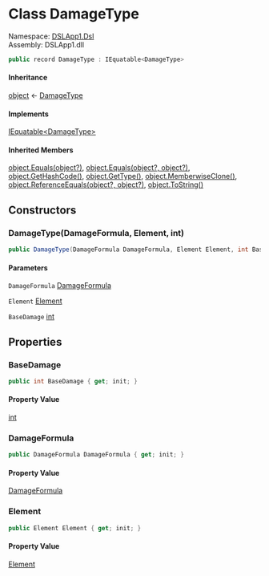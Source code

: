 # <a id="DSLApp1_Dsl_DamageType"></a> Class DamageType

Namespace: [DSLApp1.Dsl](DSLApp1.Dsl.md)  
Assembly: DSLApp1.dll  

```csharp
public record DamageType : IEquatable<DamageType>
```

#### Inheritance

[object](https://learn.microsoft.com/dotnet/api/system.object) ← 
[DamageType](DSLApp1.Dsl.DamageType.md)

#### Implements

[IEquatable<DamageType\>](https://learn.microsoft.com/dotnet/api/system.iequatable\-1)

#### Inherited Members

[object.Equals\(object?\)](https://learn.microsoft.com/dotnet/api/system.object.equals\#system\-object\-equals\(system\-object\)), 
[object.Equals\(object?, object?\)](https://learn.microsoft.com/dotnet/api/system.object.equals\#system\-object\-equals\(system\-object\-system\-object\)), 
[object.GetHashCode\(\)](https://learn.microsoft.com/dotnet/api/system.object.gethashcode), 
[object.GetType\(\)](https://learn.microsoft.com/dotnet/api/system.object.gettype), 
[object.MemberwiseClone\(\)](https://learn.microsoft.com/dotnet/api/system.object.memberwiseclone), 
[object.ReferenceEquals\(object?, object?\)](https://learn.microsoft.com/dotnet/api/system.object.referenceequals), 
[object.ToString\(\)](https://learn.microsoft.com/dotnet/api/system.object.tostring)

## Constructors

### <a id="DSLApp1_Dsl_DamageType__ctor_DSLApp1_Dsl_DamageFormula_DSLApp1_Dsl_Element_System_Int32_"></a> DamageType\(DamageFormula, Element, int\)

```csharp
public DamageType(DamageFormula DamageFormula, Element Element, int BaseDamage)
```

#### Parameters

`DamageFormula` [DamageFormula](DSLApp1.Dsl.DamageFormula.md)

`Element` [Element](DSLApp1.Dsl.Element.md)

`BaseDamage` [int](https://learn.microsoft.com/dotnet/api/system.int32)

## Properties

### <a id="DSLApp1_Dsl_DamageType_BaseDamage"></a> BaseDamage

```csharp
public int BaseDamage { get; init; }
```

#### Property Value

 [int](https://learn.microsoft.com/dotnet/api/system.int32)

### <a id="DSLApp1_Dsl_DamageType_DamageFormula"></a> DamageFormula

```csharp
public DamageFormula DamageFormula { get; init; }
```

#### Property Value

 [DamageFormula](DSLApp1.Dsl.DamageFormula.md)

### <a id="DSLApp1_Dsl_DamageType_Element"></a> Element

```csharp
public Element Element { get; init; }
```

#### Property Value

 [Element](DSLApp1.Dsl.Element.md)

